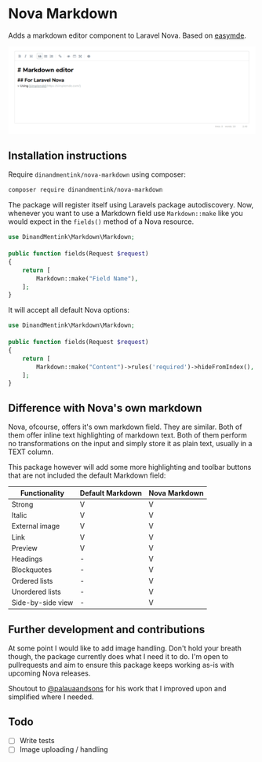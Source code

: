 # Nova Markdown

Adds a markdown editor component to Laravel Nova. Based on [easymde](https://easymde.tk). 

![nova markdown screenshot](nova-markdown.png "Nova Markdown in Action")

## Installation instructions

Require `dinandmentink/nova-markdown` using composer:

```bash
composer require dinandmentink/nova-markdown
```

The package will register itself using Laravels package autodiscovery. Now, whenever you want to use a Markdown field use `Markdown::make` like you would expect in the `fields()` method of a Nova resource.

```php
use DinandMentink\Markdown\Markdown;

public function fields(Request $request)
{
    return [
        Markdown::make("Field Name"),
    ];
}
```

It will accept all default Nova options:

```php
use DinandMentink\Markdown\Markdown;

public function fields(Request $request)
{
    return [
        Markdown::make("Content")->rules('required')->hideFromIndex(),
    ];
}
```

## Difference with Nova's own markdown

Nova, ofcourse, offers it's own markdown field. They are similar. Both of them offer inline text highlighting of markdown text. Both of them perform no transformations on the input and simply store it as plain text, usually in a TEXT column. 

This package however will add some more highlighting and toolbar buttons that are not included the default Markdown field:

| Functionality | Default Markdown | Nova Markdown |
| --- | --- | --- |
| Strong  | V | V |
| Italic | V | V |
| External image | V | V |
| Link | V | V |
| Preview | V | V |
| Headings | - | V |
| Blockquotes | - | V |
| Ordered lists | - | V |
| Unordered lists | - | V |
| Side-by-side view | - | V |

## Further development and contributions

At some point I would like to add image handling. Don't hold your breath though, the package currently does what I need it to do. I'm open to pullrequests and aim to ensure this package keeps working as-is with upcoming Nova releases.

Shoutout to [@palauaandsons](https://github.com/palauaandsons/nova-simplemde-field/) for his work that I improved upon and simplified where I needed.

## Todo

- [ ] Write tests
- [ ] Image uploading / handling
